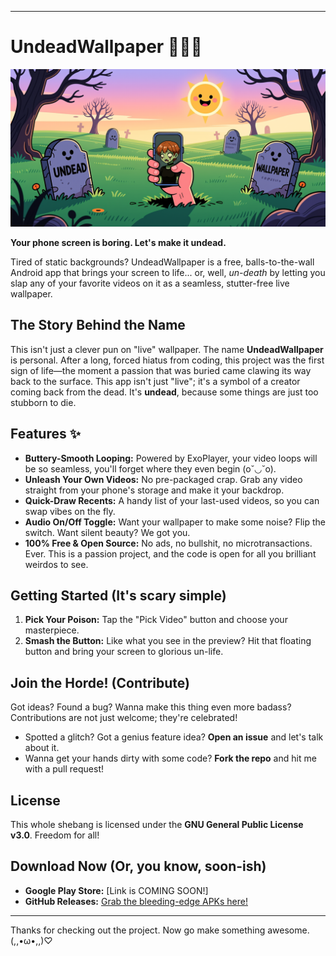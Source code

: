 ***

# UndeadWallpaper 🧟‍♀️📱

![UndeadWallpaper Banner](banner.png)

**Your phone screen is boring. Let's make it undead.**

Tired of static backgrounds? UndeadWallpaper is a free, balls-to-the-wall Android app that brings your screen to life... or, well, *un-death* by letting you slap any of your favorite videos on it as a seamless, stutter-free live wallpaper.

## The Story Behind the Name

This isn't just a clever pun on "live" wallpaper. The name **UndeadWallpaper** is personal. After a long, forced hiatus from coding, this project was the first sign of life—the moment a passion that was buried came clawing its way back to the surface. This app isn't just "live"; it's a symbol of a creator coming back from the dead. It's **undead**, because some things are just too stubborn to die.

## Features ✨

*   **Buttery-Smooth Looping:** Powered by ExoPlayer, your video loops will be so seamless, you'll forget where they even begin (o˘◡˘o).
*   **Unleash Your Own Videos:** No pre-packaged crap. Grab any video straight from your phone's storage and make it your backdrop.
*   **Quick-Draw Recents:** A handy list of your last-used videos, so you can swap vibes on the fly.
*   **Audio On/Off Toggle:** Want your wallpaper to make some noise? Flip the switch. Want silent beauty? We got you.
*   **100% Free & Open Source:** No ads, no bullshit, no microtransactions. Ever. This is a passion project, and the code is open for all you brilliant weirdos to see.

## Getting Started (It's scary simple)

1.  **Pick Your Poison:** Tap the "Pick Video" button and choose your masterpiece.
2.  **Smash the Button:** Like what you see in the preview? Hit that floating button and bring your screen to glorious un-life.

## Join the Horde! (Contribute)

Got ideas? Found a bug? Wanna make this thing even more badass? Contributions are not just welcome; they're celebrated!

*   Spotted a glitch? Got a genius feature idea? **Open an issue** and let's talk about it.
*   Wanna get your hands dirty with some code? **Fork the repo** and hit me with a pull request!

## License

This whole shebang is licensed under the **GNU General Public License v3.0**. Freedom for all!

## Download Now (Or, you know, soon-ish)

*   **Google Play Store:** [Link is COMING SOON!]
*   **GitHub Releases:** [Grab the bleeding-edge APKs here!](https://github.com/maocide/UndeadWallpaper/releases/)

---

Thanks for checking out the project. Now go make something awesome. (,,•ω•,,)♡
